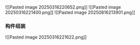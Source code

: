![[Pasted image 20250316220652.png]]
![[Pasted image 20250316221400.png]]
![[Pasted image 20250816213901.png]]

### 构件组装
![[Pasted image 20250316221622.png]]



